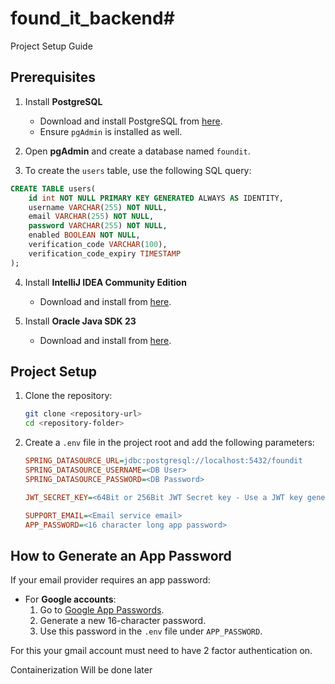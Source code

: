 # found_it_backend# 

Project Setup Guide

## Prerequisites

1. Install **PostgreSQL**

   - Download and install PostgreSQL from [here](https://www.postgresql.org/download/).
   - Ensure `pgAdmin` is installed as well.

2. Open **pgAdmin** and create a database named `foundit`.

3. To create the `users` table, use the following SQL query:

```sql
CREATE TABLE users(  
    id int NOT NULL PRIMARY KEY GENERATED ALWAYS AS IDENTITY,
    username VARCHAR(255) NOT NULL,
    email VARCHAR(255) NOT NULL,
    password VARCHAR(255) NOT NULL,
    enabled BOOLEAN NOT NULL,
    verification_code VARCHAR(100),
    verification_code_expiry TIMESTAMP
);
```

4. Install **IntelliJ IDEA Community Edition**

   - Download and install from [here](https://www.jetbrains.com/idea/download/).

5. Install **Oracle Java SDK 23**

   - Download and install from [here](https://www.oracle.com/java/technologies/javase/jdk23-archive-downloads.html).

## Project Setup

1. Clone the repository:

   ```sh
   git clone <repository-url>
   cd <repository-folder>
   ```

2. Create a `.env` file in the project root and add the following parameters:

   ```ini
   SPRING_DATASOURCE_URL=jdbc:postgresql://localhost:5432/foundit
   SPRING_DATASOURCE_USERNAME=<DB User>
   SPRING_DATASOURCE_PASSWORD=<DB Password>

   JWT_SECRET_KEY=<64Bit or 256Bit JWT Secret key - Use a JWT key generator>

   SUPPORT_EMAIL=<Email service email>
   APP_PASSWORD=<16 character long app password>
   ```

## How to Generate an App Password

If your email provider requires an app password:

- For **Google accounts**:
  1. Go to [Google App Passwords](https://myaccount.google.com/apppasswords).
  2. Generate a new 16-character password.
  3. Use this password in the `.env` file under `APP_PASSWORD`.

For this your gmail account must need to have 2 factor authentication on.

Containerization Will be done later

